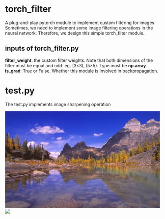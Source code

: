 # torch_filter
A plug-and-play pytorch module to implement custom filtering for images.\
Sometimes, we need to implement some image filtering operations in the neural network. Therefore, we design this simple torch_filter module.
## inputs of torch_filter.py
**filter_weight**: the custom filter weights. Note that both dimensions of the filter must be equal and odd. eg. (3×3), (5×5). Type must be **np.array**.\
**is_grad**: True or False. Whether this module is involved in backpropagation.
# test.py
The test.py implements image sharpening operation

![](https://github.com/deepxzy/torch_filter/blob/master/images/img.png?raw=true)
![](https://github.com/deepxzy/torch_filter/blob/master/images/new_img.png?raw=true)
